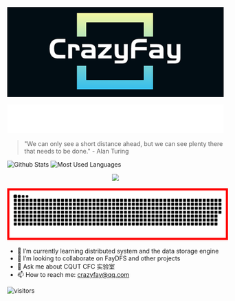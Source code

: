                  
<div align=center>
  <img src="./img/CrazyFay.png"/>
</div>

<p align="center">
  <img src="./svg/readme-typing-svg.svg">
</p>


> "We can only see a short distance ahead, but we can see plenty there that needs to be done."  - Alan Turing

![Github Stats](https://github-readme-stats.vercel.app/api?username=Kirov7&show_icons=true&theme=dark&count_private=true&hide=issues,contribs)
![Most Used Languages](https://github-readme-stats.vercel.app/api/top-langs/?username=Kirov7&theme=dark&layout=compact&hide=javascript,html,CSS,Smarty)



<div align="center">
  <img src="https://activity-graph.herokuapp.com/graph?username=Kirov7&theme=react-dark" />
</div>

<p align="center">
  <img  style="border: 5px solid red " src="https://raw.githubusercontent.com/Kirov7/Kirov7/output/github-contribution-grid-snake-sissa.svg#gh-dark-mode-only">
</p>

- 🌱 I’m currently learning distributed system and the data storage engine
- 👯 I’m looking to collaborate on FayDFS and other projects
- 💬 Ask me about CQUT CFC 实验室
- 📫 How to reach me: crazyfay@qq.com



![visitors](https://visitor-badge.glitch.me/badge?page_id=Kirov7.README&left_color=green&right_color=gray)
